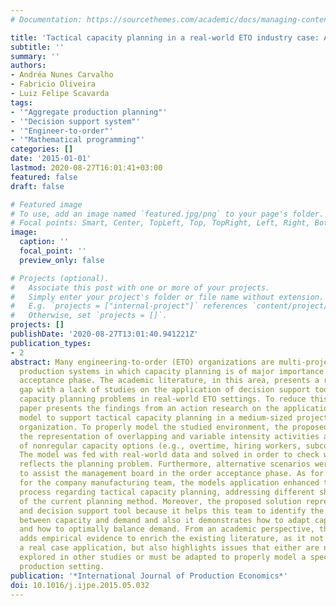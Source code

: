 ```yaml
---
# Documentation: https://sourcethemes.com/academic/docs/managing-content/

title: 'Tactical capacity planning in a real-world ETO industry case: An action research'
subtitle: ''
summary: ''
authors:
- Andréa Nunes Carvalho
- Fabricio Oliveira
- Luiz Felipe Scavarda
tags:
- '"Aggregate production planning"'
- '"Decision support system"'
- '"Engineer-to-order"'
- '"Mathematical programming"'
categories: []
date: '2015-01-01'
lastmod: 2020-08-27T16:01:41+03:00
featured: false
draft: false

# Featured image
# To use, add an image named `featured.jpg/png` to your page's folder.
# Focal points: Smart, Center, TopLeft, Top, TopRight, Left, Right, BottomLeft, Bottom, BottomRight.
image:
  caption: ''
  focal_point: ''
  preview_only: false

# Projects (optional).
#   Associate this post with one or more of your projects.
#   Simply enter your project's folder or file name without extension.
#   E.g. `projects = ["internal-project"]` references `content/project/deep-learning/index.md`.
#   Otherwise, set `projects = []`.
projects: []
publishDate: '2020-08-27T13:01:40.941221Z'
publication_types:
- 2
abstract: Many engineering-to-order (ETO) organizations are multi-project capacity-driven
  production systems in which capacity planning is of major importance in the order
  acceptance phase. The academic literature, in this area, presents a research-practice
  gap with a lack of studies on the application of decision support tools to address
  capacity planning problems in real-world ETO settings. To reduce this gap, this
  paper presents the findings from an action research on the application of an optimization
  model to support tactical capacity planning in a medium-sized project-driven ETO
  organization. To properly model the studied environment, the proposed solution includes
  the representation of overlapping and variable intensity activities and the use
  of nonregular capacity options (e.g., overtime, hiring workers, subcontracting).
  The model was fed with real-world data and solved in order to check whether it actually
  reflects the planning problem. Furthermore, alternative scenarios were also generated
  to assist the management board in the order acceptance phase. As for practical implications,
  for the company manufacturing team, the modeĺs application enhanced the decision-making
  process regarding tactical capacity planning, addressing different shortcomings
  of the current planning method. Moreover, the proposed solution represents a diagnostic
  and decision support tool because it helps this team to identify the potential gaps
  between capacity and demand and also it demonstrates how to adapt capacity to demand
  and how to optimally balance demand. From an academic perspective, this research
  adds empirical evidence to enrich the existing literature, as it not only presents
  a real case application, but also highlights issues that either are not entirely
  explored in other studies or must be adapted to properly model a specific but real-world
  production setting.
publication: '*International Journal of Production Economics*'
doi: 10.1016/j.ijpe.2015.05.032
---
```

